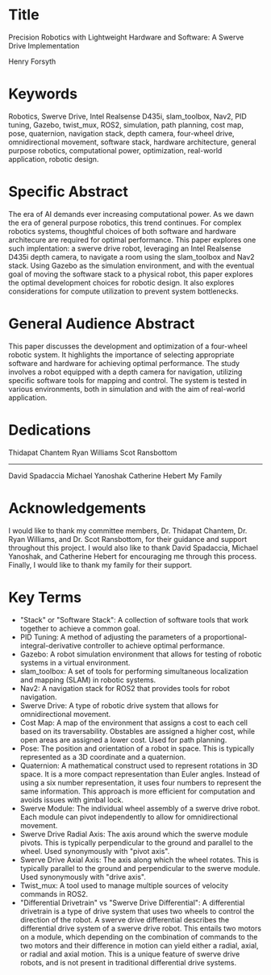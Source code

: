 # Title

Precision Robotics with Lightweight Hardware and Software: A Swerve Drive Implementation

Henry Forsyth

# Keywords

Robotics, Swerve Drive, Intel Realsense D435i, slam_toolbox, Nav2, PID tuning, Gazebo, twist_mux, ROS2, simulation, path planning, cost map, pose, quaternion, navigation stack, depth camera, four-wheel drive, omnidirectional movement, software stack, hardware architecture, general purpose robotics, computational power, optimization, real-world application, robotic design.

# Specific Abstract

The era of AI demands ever increasing computational power. As we dawn the era of general purpose robotics, this trend continues. For complex robotics systems, thoughtful choices of both software and hardware architecure are required for optimal performance. This paper explores one such implentation: a swerve drive robot, leveraging an Intel Realsense D435i depth camera, to navigate a room using the slam_toolbox and Nav2 stack. Using Gazebo as the simulation environment, and with the eventual goal of moving the software stack to a physical robot, this paper explores the optimal development choices for robotic design. It also explores considerations for compute utilization to prevent system bottlenecks.

# General Audience Abstract

This paper discusses the development and optimization of a four-wheel robotic system. It highlights the importance of selecting appropriate software and hardware for achieving optimal performance. The study involves a robot equipped with a depth camera for navigation, utilizing specific software tools for mapping and control. The system is tested in various environments, both in simulation and with the aim of real-world application.

# Dedications

Thidapat Chantem
Ryan Williams
Scot Ransbottom

---

David Spadaccia
Michael Yanoshak
Catherine Hebert
My Family

# Acknowledgements

I would like to thank my committee members, Dr. Thidapat Chantem, Dr. Ryan Williams, and Dr. Scot Ransbottom, for their guidance and support throughout this project. I would also like to thank David Spadaccia, Michael Yanoshak, and Catherine Hebert for encouraging me through this process. Finally, I would like to thank my family for their support.

# Key Terms

- "Stack" or "Software Stack": A collection of software tools that work together to achieve a common goal.
- PID Tuning: A method of adjusting the parameters of a proportional-integral-derivative controller to achieve optimal performance.
- Gazebo: A robot simulation environment that allows for testing of robotic systems in a virtual environment.
- slam_toolbox: A set of tools for performing simultaneous localization and mapping (SLAM) in robotic systems.
- Nav2: A navigation stack for ROS2 that provides tools for robot navigation.
- Swerve Drive: A type of robotic drive system that allows for omnidirectional movement.
- Cost Map: A map of the environment that assigns a cost to each cell based on its traversability. Obstables are assigned a higher cost, while open areas are assigned a lower cost. Used for path planning.
- Pose: The position and orientation of a robot in space. This is typically represented as a 3D coordinate and a quaternion.
- Quaternion: A mathematical construct used to represent rotations in 3D space. It is a more compact representation than Euler angles. Instead of using a six number representation, it uses four numbers to represent the same information. This approach is more efficient for computation and avoids issues with gimbal lock.
- Swerve Module: The individual wheel assembly of a swerve drive robot. Each module can pivot independently to allow for omnidirectional movement.
- Swerve Drive Radial Axis: The axis around which the swerve module pivots. This is typically perpendicular to the ground and parallel to the wheel. Used synonymously with "pivot axis".
- Swerve Drive Axial Axis: The axis along which the wheel rotates. This is typically parallel to the ground and perpendicular to the swerve module. Used synonymously with "drive axis".
- Twist_mux: A tool used to manage multiple sources of velocity commands in ROS2.
- "Differential Drivetrain" vs "Swerve Drive Differential": A differential drivetrain is a type of drive system that uses two wheels to control the direction of the robot. A swerve drive differential describes the differential drive system of a swerve drive robot. This entails two motors on a module, which depending on the combination of commands to the two motors and their difference in motion can yield either a radial, axial, or radial and axial motion. This is a unique feature of swerve drive robots, and is not present in traditional differential drive systems.
